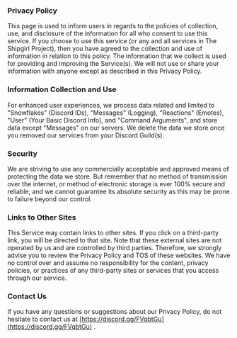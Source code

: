 ### Privacy Policy
This page is used to inform users in regards to  the policies of collection, use, and disclosure of the information for all who consent to use this service.
If you choose to use this service (or any and all services in The Shipgirl Project), then you have agreed to the collection and use of information in relation to this policy. The information that we collect is used for providing and improving the Service(s). We will not use or share your information with anyone except as described in this Privacy Policy.

### Information Collection and Use
For enhanced user experiences, we process data related and limited to "Snowflakes" (Discord IDs), "Messages" (Logging), "Reactions" (Emotes), "User" (Your Basic Discord Info), and "Command Arguments", and store data except "Messages" on our servers. We delete the data we store once you removed our services from your Discord Guild(s).

### Security
We are striving to use any commercially acceptable and approved means of protecting the data we store. But remember that no method of transmission over the internet, or method of electronic storage is ever 100% secure and reliable, and we cannot guarantee its absolute security as this may be prone to failure beyond our control.

### Links to Other Sites
This Service may contain links to other sites. If you click on a third-party link, you will be directed to that site. Note that these external sites are not operated by us and are controlled by third parties. Therefore, we strongly advise you to review the Privacy Policy and TOS of these websites. We have no control over and assume no responsibility for the content, privacy policies, or practices of any third-party sites or services that you access through our service.

### Contact Us
If you have any questions or suggestions about our Privacy Policy, do not hesitate to contact us at [https://discord.gg/FVqbtGu](https://discord.gg/FVqbtGu) .
